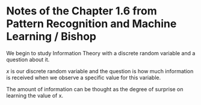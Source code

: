 # Notes of the Chapter 1.6 from Pattern Recognition and Machine Learning / Bishop

We begin to study Information Theory with a discrete random variable and a question about it.

*x* is our discrete random variable and the question is how much information is received when we observe a specific value for this variable.

The amount of information can be thought as the degree of surprise on learning the value of x.
